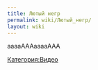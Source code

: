 ```yaml
---
title: Лютый негр
permalink: wiki/Лютый_негр/
layout: wiki
---
```


ааааАААааааААА

[Категория:Видео](Категория:Видео "wikilink")
